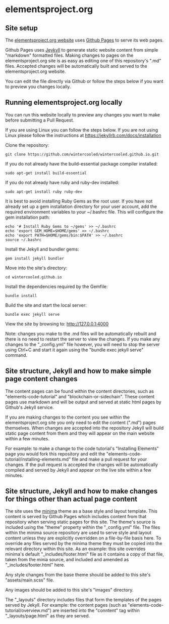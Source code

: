 # elementsproject.org

## Site setup

The [elementsproject.org website](https://www.elementsproject.org/) uses [Github Pages](https://pages.github.com/) to serve its web pages. 

Github Pages uses [Jeykyll](https://jekyllrb.com/) to generate static website content from simple "markdown" formatted files. Making changes to pages on the elementsproject.org site is as easy as editing one of this repository's ".md" files. Accepted changes will be automatically built and served to the elementsproject.org website.

You can edit the file directly via Github or follow the steps below if you want to preview you changes locally.

## Running elementsproject.org locally

You can run this website locally to preview any changes you want to make before submitting a Pull Request.

If you are using Linux you can follow the steps below. If you are not using Linux please follow the instructions at https://jekyllrb.com/docs/installation

Clone the repository:
~~~~
git clone https://github.com/wintercooled/wintercooled.github.io.git
~~~~

If you do not already have the build-essential package compiler installed:
~~~~
sudo apt-get install build-essential
~~~~

If you do not already have ruby and ruby-dev installed: 
~~~~
sudo apt-get install ruby ruby-dev
~~~~

It is best to avoid installing Ruby Gems as the root user. If you have not already set up a gem installation directory for your user account, add the required environment variables to your ~/.bashrc file. This will configure the gem installation path:
~~~~
echo '# Install Ruby Gems to ~/gems' >> ~/.bashrc
echo 'export GEM_HOME=$HOME/gems' >> ~/.bashrc
echo 'export PATH=$HOME/gems/bin:$PATH' >> ~/.bashrc
source ~/.bashrc
~~~~

Install the Jekyll and bundler gems:
~~~~
gem install jekyll bundler
~~~~

Move into the site's directory:
~~~~
cd wintercooled.github.io
~~~~

Install the dependencies required by the Gemfile:
~~~~
bundle install
~~~~

Build the site and start the local server:
~~~~
bundle exec jekyll serve 
~~~~

View the site by browsing to: http://127.0.0.1:4000

Note: changes you make to the .md files will be automatically rebuilt and there is no need to restart the server to view the changes. If you make any changes to the "_config.yml" file however, you will need to stop the server using Ctrl+C and start it again using the "bundle exec jekyll serve" command.

## Site structure, Jekyll and how to make simple page content changes

The content pages can be found within the content directories, such as "elements-code-tutorial" and "blockchain-or-sidechain". These content pages use markdown and will be output and served at static html pages by Github's Jekyll service. 

If you are making changes to the content you see within the elementsproject.org site you only need to edit the content (".md") pages themselves. When changes are accepted into the repository Jekyll will build static page content from them and they will appear on the main website within a few minutes.

For example: to make a change to the code tutorial's "Installing Elements" page you would fork this repository and edit the "elements-code-tutorial/installing-elements.md" file and make a pull request for your changes. If the pull request is accepted the changes will be automatically compiled and served by Jekyll and appear on the live site within a few minutes.


## Site structure, Jekyll and how to make changes for things other than actual page content

The site uses the [minima](https://github.com/jekyll/minima) theme as a base style and layout template. This content is served by Github Pages which includes content from that repository when serving static pages for this site. The theme's source is included using the "theme" property within the "_config.yml" file. The files within the minima source repository are used to serve style and layout content unless they are explicitly overridden on a file-by-file basis here. To override any files served by the minima theme they must be copied into the relevant directory within this site. As an example: this site overrides minima's default "_includes/footer.html" file as it contains a copy of that file, taken from the minia source, and included and amended as "_includes/footer.html" here.

Any style changes from the base theme should be added to this site's "assets/main.scss" file. 

Any images should be added to this site's "images" directory.

The "_layouts" directory includes files that form the templates of the pages served by Jekyll. For example: the content pages (such as "elements-code-tutorial/overview.md") are inserted into the "conntent" tag within "_layouts/page.html" as they are served. 




